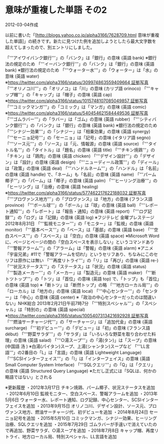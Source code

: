 # 意味が重複した単語 その2

2012-03-04作成

以前に書いた「[http://blogs.yahoo.co.jp/alpha3166/7628709.html 意味が重複した単語]」の続きです。新たに見つけた例を追加しようとしたら最大文字数を超えてしまったので、別エントリにしました。

「'''アイワイバンク銀行'''」の「バンク」は「銀行」の意味 (英語 bank) ※銀行法の規定のため
「'''イーバンク銀行'''」の「バンク」は「銀行」の意味 (英語 bank) ※銀行法の規定のため
「'''ウォーター水'''」の「ウォーター」は「水」の意味 (英語 water) ※[https://twitter.com/alpha3166/status/309974863559409664 証拠写真](笑)
「'''オリノコ川'''」の「オリノコ」は「川」の意味 (カリブ語 orinoco)
「'''キャップ帽'''」の「キャップ」は「帽子」の意味 (英語 cap) ※[https://twitter.com/alpha3166/status/1015748107085049857 証拠写真](笑)
「'''コミックマンガ'''」の「コミック」は「マンガ」の意味 (英語 comic) ※[https://twitter.com/alpha3166/status/540454621584449536 証拠写真](笑)
「'''ゴムラバー'''」の「ラバー」は「ゴム」の意味 (英語 rubber)
「'''シティバンク銀行'''」の「バンク」は「銀行」の意味 (英語 bank) ※銀行法の規定のため
「'''シナジー効果'''」の「シナジー」は「相乗効果」の意味 (英語 synergy)
「'''セーニョ記号'''」の「セーニョ」は「記号」の意味 (イタリア語 segno)
「'''ソース元'''」の「ソース」は「元、情報源」の意味 (英語 source)
「'''タイトル名'''」の「タイトル」は「題名」の意味 (英語 title)
「'''チキン焼鶏'''」の「チキン」は「鶏肉」の意味 (英語 chicken)
「'''デザイン設計'''」の「デザイン」は「設計」の意味 (英語 design)
「'''ニューディール政策'''」の「ディール」は「政策」の意味 (英語 deal)
「'''ハンドルネーム'''」の「ハンドル」は「名前」の意味 (英語 handle) で、「ネーム」も「名前」の意味 (英語 name)
「'''パーム椰子'''」の「パーム」は「椰子」の意味 (英語 palm)
「'''ヒーリング治療'''」の「ヒーリング」は「治療」の意味 (英語 healing) ※[https://twitter.com/alpha3166/status/577462217622188032 証拠写真](笑)
「'''プロヴァンス地方'''」の「プロヴァンス」は「地方」の意味 (フランス語 province)
「'''ボール球'''」の「ボール」は「球」の意味 (英語 ball)
「'''レポート通知'''」の「レポート」は「報告・通知」の意味 (英語 report)
「'''ログ記録'''」の「ログ」は「記録」の意味 (英語 log) ※フジテレビ 金曜プレステージ 2012年8月31日
「'''監視モニター'''」の「モニター」は「監視」の意味 (英語 monitor)
「'''基本ベース'''」の「ベース」は「基部」の意味 (英語 base)
「'''空白スペース'''」の「スペース」は「空白」の意味 (英語 space) ※Microsoft Wordに、ページとページの間の「空白スペースを表示しない」というコマンドあり
「'''警報アラーム'''」の「アラーム」は「警報」の意味 (英語 alarm) ※アニメ「宇宙兄弟」#11で「警報アラームを切れ!」というセリフあり、ちなみにこのセリフは原作には無い
「'''再度リトライ'''」の「リ」は「再び」の意味 (英語 re-)
「'''状況ステータス'''」の「ステータス」は「状況」の意味 (英語 status)
「'''製造メーカー'''」の「メーカー」は「製造元」の意味 (英語 maker)
「'''断トツトップ'''」の「トツ」は「首位」の意味 (英語 top) で、「トップ」も「首位」の意味 (英語 top) ※「断トツ」は「断然トップ」の略
「'''地方ローカル局'''」の「ローカル」は「地方の」の意味 (英語 local)
「'''中心センター'''」の「センター」は「中心」の意味 (英語 center) ※「政治の中心センターだったのは間違いない」NHK総合 2013年2月21日午前7時7分
「'''特別スペシャル'''」の「スペシャル」は「特別の」の意味 (英語 special) ※[https://twitter.com/alpha3166/status/1005407313421692928 証拠写真](笑)
「'''燃油サーチャージ代'''」の「サーチャージ」は「追加代金」の意味 (英語 surcharge)
「'''初デビュー'''」の「デビュー」は「初」の意味 (フランス語 début)
「'''野菜サラダ'''」の「サラダ」は「いろいろな野菜を取り合わせた料理」の意味 (英語 salad)
「'''○湯スープ'''」の「湯(タン)」は「スープ」の意味 (中国語 汤 ) ※白湯(パイタン)スープ、上湯(シャンタン)スープなど
「'''LL言語'''」の2番目の「L」は「言語」の意味 (英語 Lightweight Language)
「'''SCSIインターフェイス'''」の「I」は「インターフェイス」の意味 (英語 Small Computer System Interface)
「'''SQLクエリ'''」の「Q」は「クエリ」の意味 (英語 Structured Query Language) ※ただし正式には「SQLは、何かの略語ではない」とされる

※更新履歴
・2012年3月17日 チキン焼鶏、パーム椰子、状況ステータスを追加
・2012年6月10日 監視モニター、空白スペース、警報アラームを追加
・2013年5月6日 ウォーター水、レポート通知、ログ記録、中心センター、SCSIインターフェイスを追加
・2013年9月15日 オリノコ川、デザイン設計、ソース元、プロヴァンス地方、燃油サーチャージ代、初デビューを追加
・2014年8月24日 セーニョ記号を追加
・2015年5月10日 コミックマンガ、シナジー効果、ヒーリング治療、SQLクエリを追加
・2015年7月29日 ゴムラバーが手違いで消えていたので再追加、野菜サラダ、○湯スープを追加
・2018年7月8日 キャップ帽、再度リトライ、地方ローカル局、特別スペシャル、LL言語を追加
